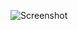 ![Screenshot](https://raw.githubusercontent.com/Cryakl/Ultimate-RAT-Collection/refs/heads/main/Poltergeist/Poltergeist%201.2/Screenshot.png)
